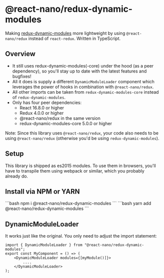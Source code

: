 # @react-nano/redux-dynamic-modules

Making [redux-dynamic-modules](https://github.com/microsoft/redux-dynamic-modules) more lightweight by using `@react-nano/redux` instead of `react-redux`.
Written in TypeScript.

## Overview

- It still uses redux-dynamic-modules(-core) under the hood (as a peer dependency), so you'll stay up to date with the latest features and bugfixes!
- All it does is supply a different `DynamicModuleLoader` component which leverages the power of hooks in combination with `@react-nano/redux`.
- All other imports can be taken from `redux-dynamic-modules-core` instead of `redux-dynamic-modules`.
- Only has four peer dependencies:
  - React 16.8.0 or higher
  - Redux 4.0.0 or higher
  - @react-nano/redux in the same version
  - redux-dynamic-modules-core 5.0.0 or higher

Note: Since this library uses `@react-nano/redux`, your code also needs to be using `@react-nano/redux` (otherwise you'd be using `redux-dynamic-modules`).

## Setup

This library is shipped as es2015 modules. To use them in browsers, you'll have to transpile them using webpack or similar, which you probably already do.

## Install via NPM or YARN

<code-group>
<code-block title="NPM" active>
```bash
npm i @react-nano/redux-dynamic-modules
```
</code-block>

<code-block title="YARN">
```bash
yarn add @react-nano/redux-dynamic-modules
```
</code-block>
</code-group>

## DynamicModuleLoader

It works just like the original. You only need to adjust the import statement:

```tsx
import { DynamicModuleLoader } from "@react-nano/redux-dynamic-modules";
export const MyComponent = () => (
    <DynamicModuleLoader modules={[myModule()]}>
        ....
    </DynamicModuleLoader>
);
```
